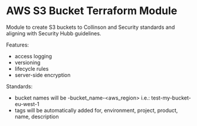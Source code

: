# AWS S3 Bucket Terraform Module
Module to create S3 buckets to Collinson and Security standards and aligning with Security Hubb guidelines.

Features:
- access logging
- versioning
- lifecycle rules
- server-side encryption

Standards:
- bucket names will be <environment>-bucket_name-<aws_region>
    i.e.: test-my-bucket-eu-west-1
- tags will be automatically added for, environment, project, product, name, description